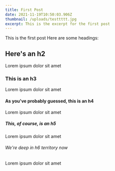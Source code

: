 ```yaml
---
title: First Post
date: 2021-11-19T10:50:03.906Z
thumbnail: /uploads/testtttt.jpg
excerpt: This is the excerpt for the first post
---
```


This is the first post
Here are some headings:

## Here's an h2

Lorem ipsum dolor sit amet

### This is an h3

Lorem ipsum dolor sit amet

#### As you've probably guessed, this is an h4

Lorem ipsum dolor sit amet

##### This, of course, is an h5

Lorem ipsum dolor sit amet

###### We're deep in h6 territory now

Lorem ipsum dolor sit amet
